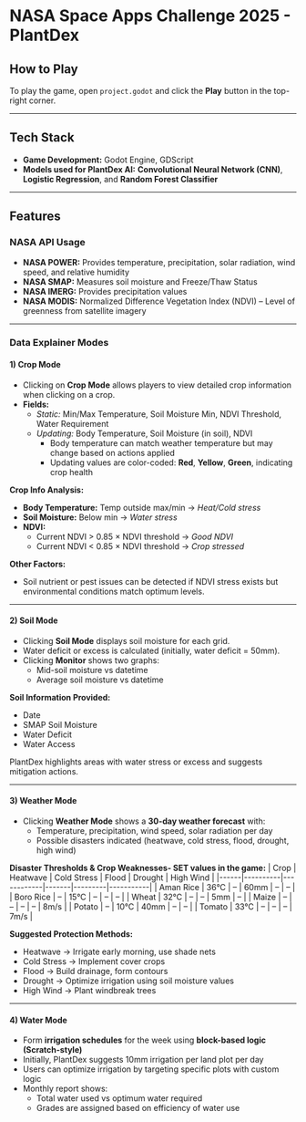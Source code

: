 # NASA Space Apps Challenge 2025 - PlantDex

## How to Play
To play the game, open `project.godot` and click the **Play** button in the top-right corner.

---

## Tech Stack
- **Game Development:** Godot Engine, GDScript  
- **Models used for PlantDex AI:** **Convolutional Neural Network (CNN)**, **Logistic Regression**, and **Random Forest Classifier**

---

## Features

### NASA API Usage
- **NASA POWER:** Provides temperature, precipitation, solar radiation, wind speed, and relative humidity  
- **NASA SMAP:** Measures soil moisture and Freeze/Thaw Status  
- **NASA IMERG:** Provides precipitation values  
- **NASA MODIS:** Normalized Difference Vegetation Index (NDVI) – Level of greenness from satellite imagery

---

### Data Explainer Modes

#### 1) Crop Mode
- Clicking on **Crop Mode** allows players to view detailed crop information when clicking on a crop.  
- **Fields:**  
  - *Static:* Min/Max Temperature, Soil Moisture Min, NDVI Threshold, Water Requirement  
  - *Updating:* Body Temperature, Soil Moisture (in soil), NDVI  
    - Body temperature can match weather temperature but may change based on actions applied  
    - Updating values are color-coded: **Red**, **Yellow**, **Green**, indicating crop health

**Crop Info Analysis:**
- **Body Temperature:** Temp outside max/min → *Heat/Cold stress*  
- **Soil Moisture:** Below min → *Water stress*  
- **NDVI:**  
  - Current NDVI > 0.85 × NDVI threshold → *Good NDVI*  
  - Current NDVI < 0.85 × NDVI threshold → *Crop stressed*

**Other Factors:**  
- Soil nutrient or pest issues can be detected if NDVI stress exists but environmental conditions match optimum levels.

---

#### 2) Soil Mode
- Clicking **Soil Mode** displays soil moisture for each grid.  
- Water deficit or excess is calculated (initially, water deficit = 50mm).  
- Clicking **Monitor** shows two graphs:  
  - Mid-soil moisture vs datetime  
  - Average soil moisture vs datetime

**Soil Information Provided:**  
- Date  
- SMAP Soil Moisture  
- Water Deficit  
- Water Access

PlantDex highlights areas with water stress or excess and suggests mitigation actions.

---

#### 3) Weather Mode
- Clicking **Weather Mode** shows a **30-day weather forecast** with:  
  - Temperature, precipitation, wind speed, solar radiation per day  
  - Possible disasters indicated (heatwave, cold stress, flood, drought, high wind)

**Disaster Thresholds & Crop Weaknesses- SET values in the game:**
| Crop | Heatwave | Cold Stress | Flood | Drought | High Wind |
|------|----------|------------|-------|---------|-----------|
| Aman Rice | 36°C | – | 60mm | – | – |
| Boro Rice | – | 15°C | – | – | – |
| Wheat | 32°C | – | – | 5mm | – |
| Maize | – | – | – | – | 8m/s |
| Potato | – | 10°C | 40mm | – | – |
| Tomato | 33°C | – | – | – | 7m/s |

**Suggested Protection Methods:**  
- Heatwave → Irrigate early morning, use shade nets  
- Cold Stress → Implement cover crops  
- Flood → Build drainage, form contours  
- Drought → Optimize irrigation using soil moisture values  
- High Wind → Plant windbreak trees

---

#### 4) Water Mode
- Form **irrigation schedules** for the week using **block-based logic (Scratch-style)**  
- Initially, PlantDex suggests 10mm irrigation per land plot per day  
- Users can optimize irrigation by targeting specific plots with custom logic  
- Monthly report shows:  
  - Total water used vs optimum water required  
  - Grades are assigned based on efficiency of water use
